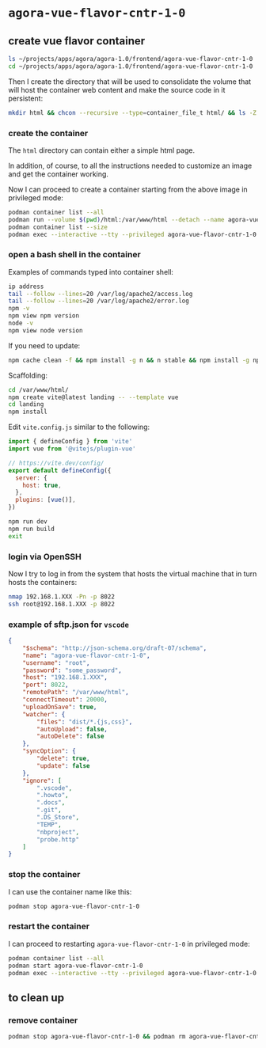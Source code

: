 # `agora-vue-flavor-cntr-1-0`

## create vue flavor container

```bash
ls ~/projects/apps/agora/agora-1.0/frontend/agora-vue-flavor-cntr-1-0
cd ~/projects/apps/agora/agora-1.0/frontend/agora-vue-flavor-cntr-1-0
```

Then I create the directory that will be used to consolidate the volume that will host the container web content and make the source code in it persistent:

```bash
mkdir html && chcon --recursive --type=container_file_t html/ && ls -Z
```

### create the container

The `html` directory can contain either a simple html page.

In addition, of course, to all the instructions needed to customize an image and get the container working.

Now I can proceed to create a container starting from the above image in privileged mode:

```bash
podman container list --all
podman run --volume $(pwd)/html:/var/www/html --detach --name agora-vue-flavor-cntr-1-0 --publish 5173:5173 --publish 8080:80 --publish 8443:443 --publish 8022:22 --pull=never node-app-img:1.0
podman container list --size
podman exec --interactive --tty --privileged agora-vue-flavor-cntr-1-0 bash
```

### open a bash shell in the container

Examples of commands typed into container shell:

```bash
ip address
tail --follow --lines=20 /var/log/apache2/access.log
tail --follow --lines=20 /var/log/apache2/error.log
npm -v
npm view npm version
node -v
npm view node version
```

If you need to update:

```bash
npm cache clean -f && npm install -g n && n stable && npm install -g npm@latest
```

Scaffolding:

```bash
cd /var/www/html/
npm create vite@latest landing -- --template vue
cd landing
npm install
```

Edit `vite.config.js` similar to the following:

```js
import { defineConfig } from 'vite'
import vue from '@vitejs/plugin-vue'

// https://vite.dev/config/
export default defineConfig({
  server: {
    host: true,
  },
  plugins: [vue()],
})
```

```bash
npm run dev
npm run build
exit
```

### login via OpenSSH

Now I try to log in from the system that hosts the virtual machine that in turn hosts the containers:

```bash
nmap 192.168.1.XXX -Pn -p 8022
ssh root@192.168.1.XXX -p 8022
```

### example of sftp.json for `vscode`

```json
{
    "$schema": "http://json-schema.org/draft-07/schema",
    "name": "agora-vue-flavor-cntr-1-0",
    "username": "root",
    "password": "some_password",
    "host": "192.168.1.XXX",
    "port": 8022,
    "remotePath": "/var/www/html",
    "connectTimeout": 20000,
    "uploadOnSave": true,
    "watcher": {
        "files": "dist/*.{js,css}",
        "autoUpload": false,
        "autoDelete": false
    },
    "syncOption": {
        "delete": true,
        "update": false
    },
    "ignore": [
        ".vscode",
        ".howto",
        ".docs",
        ".git",
        ".DS_Store",
        "TEMP",
        "nbproject",
        "probe.http"
    ]
}
```

### stop the container

I can use the container name like this:

```bash
podman stop agora-vue-flavor-cntr-1-0
```

### restart the container

I can proceed to restarting `agora-vue-flavor-cntr-1-0` in privileged mode:

```bash
podman container list --all
podman start agora-vue-flavor-cntr-1-0
podman exec --interactive --tty --privileged agora-vue-flavor-cntr-1-0 bash
```

## to clean up

### remove container

```bash
podman stop agora-vue-flavor-cntr-1-0 && podman rm agora-vue-flavor-cntr-1-0
```
